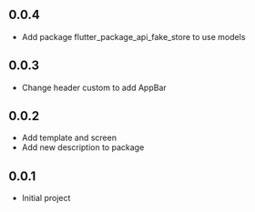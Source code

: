 ## 0.0.4

- Add package flutter_package_api_fake_store to use models

## 0.0.3

- Change header custom to add AppBar

## 0.0.2

- Add template and screen
- Add new description to package

## 0.0.1

- Initial project

